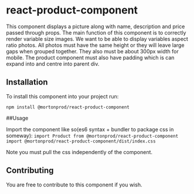 # react-product-component

This component displays a picture along with name, description and price passed through props.
The main function of this component is to correctly render variable size images. We want to be able to display variables aspect ratio photos.
All photos must have the same height or they will leave large gaps when grouped together. They also must be about 300px width for mobile.
The product component must also have padding which is can expand into and centre into parent div.

## Installation
To install this component into your project run:

`npm install @mortonprod/react-product-component`

##Usage

Import the component like so(es6 syntax + bundler to package css in someway):
`
import Product from @mortonprod/react-product-component
import @mortonprod/react-product-component/dist/index.css
` 

Note you must pull the css independently of the component.

## Contributing

You are free to contribute to this component if you wish.
